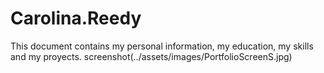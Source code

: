 # Carolina.Reedy

This document contains my personal information, my education, my skills and my proyects.
screenshot(../assets/images/PortfolioScreenS.jpg)
